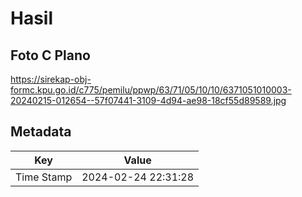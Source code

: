 # Hasil

## Foto C Plano

https://sirekap-obj-formc.kpu.go.id/c775/pemilu/ppwp/63/71/05/10/10/6371051010003-20240215-012654--57f07441-3109-4d94-ae98-18cf55d89589.jpg


## Metadata

| Key        | Value               |
| ---------- | ------------------- |
| Time Stamp | 2024-02-24 22:31:28 |



